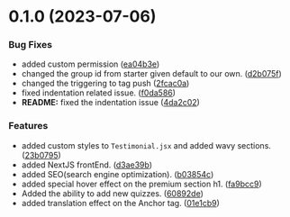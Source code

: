# 0.1.0 (2023-07-06)


### Bug Fixes

* added custom permission ([ea04b3e](https://github.com/Inmoresentum/InteractiveQuizApplication/commit/ea04b3ea7a607a1d1eaa87d641305656f7eeab09))
* changed the group id from starter given default to our own. ([d2b075f](https://github.com/Inmoresentum/InteractiveQuizApplication/commit/d2b075f2e246cdc80f06892b176a6bd8d70cf336))
* changed the triggering to tag push ([2fcac0a](https://github.com/Inmoresentum/InteractiveQuizApplication/commit/2fcac0af3878bcbe6698ca320142638364cb1268))
* fixed indentation related issue. ([f0da586](https://github.com/Inmoresentum/InteractiveQuizApplication/commit/f0da586fcf5ee237d8d3626203dea5c70f86595d))
* **README:** fixed the indentation issue ([4da2c02](https://github.com/Inmoresentum/InteractiveQuizApplication/commit/4da2c02aaea894ee34ea26ad6b11cd8a23befb09))


### Features

* added custom styles to `Testimonial.jsx` and added wavy sections. ([23b0795](https://github.com/Inmoresentum/InteractiveQuizApplication/commit/23b0795dea3973a550e689a4208f1866352f1101))
* added NextJS frontEnd. ([d3ae39b](https://github.com/Inmoresentum/InteractiveQuizApplication/commit/d3ae39b9ecf59586132fb559ec6f3fdee46ad74e))
* added SEO(search engine optimization). ([b03854c](https://github.com/Inmoresentum/InteractiveQuizApplication/commit/b03854c3ca7a4ff09712a3ae59fe00235600ad1b))
* added special hover effect on the premium section h1. ([fa9bcc9](https://github.com/Inmoresentum/InteractiveQuizApplication/commit/fa9bcc999b4f36cf4eeb014628751dba7744d540))
* Added the ability to add new quizzes. ([60892de](https://github.com/Inmoresentum/InteractiveQuizApplication/commit/60892de80542c245f159ba930bca616f3d61d271))
* added translation effect on the Anchor tag. ([01e1cb9](https://github.com/Inmoresentum/InteractiveQuizApplication/commit/01e1cb9d15ed925e904e1f8f3d54cb554aa22957))



